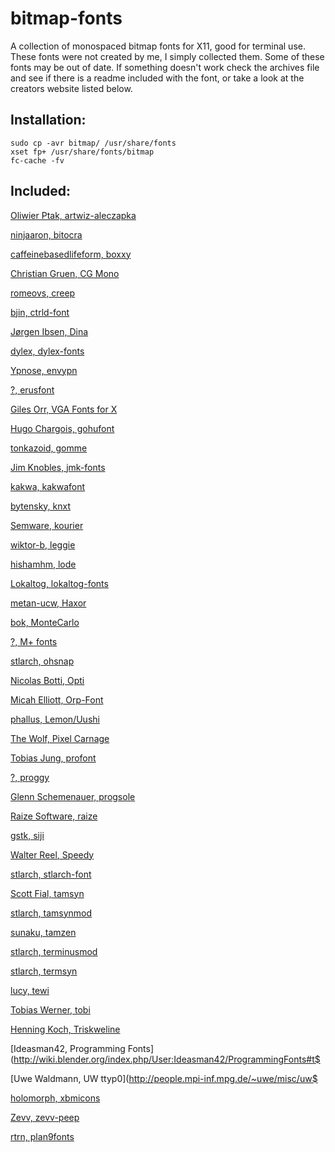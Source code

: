 # bitmap-fonts
A collection of monospaced bitmap fonts for X11, good for terminal use.
These fonts were not created by me, I simply collected them. Some of these fonts may be out of date.
If something doesn't work check the archives file and see if there is a readme included with 
the font, or take a look at the creators website listed below.

## Installation:
```
sudo cp -avr bitmap/ /usr/share/fonts
xset fp+ /usr/share/fonts/bitmap
fc-cache -fv
```
## Included:
[Oliwier Ptak, artwiz-aleczapka](http://artwizaleczapka.sourceforge.net/)

[ninjaaron, bitocra](https://github.com/ninjaaron/bitocra)

[caffeinebasedlifeform, boxxy](https://aur.archlinux.org/packages/bdf-boxxy-font/)

[Christian Gruen, CG Mono](http://www.proggyfonts.net/download/)

[romeovs, creep](https://github.com/romeovs/creep)

[bjin, ctrld-font](https://github.com/bjin/ctrld-font)

[Jørgen Ibsen, Dina](http://www.donationcoder.com/Software/Jibz/Dina/index.html)

[dylex, dylex-fonts](https://github.com/dylex/fonts)

[Ypnose, envypn](https://aur.archlinux.org/packages/envypn-font/)

[?, erusfont](https://aur.archlinux.org/packages/erusfont/)

[Giles Orr, VGA Fonts for X](http://www.gilesorr.com/bashprompt/xfonts/)

[Hugo Chargois, gohufont](http://font.gohu.org/)

[tonkazoid, gomme](https://github.com/tonkazoid/gomme)

[Jim Knobles, jmk-fonts](http://www.jmknoble.net/fonts/)

[kakwa, kakwafont](http://carpenti.iiens.net/kakwafont/)

[bytensky, knxt](https://github.com/bytensky/knxt)

[Semware, kourier](http://www.semware.com/html/tseprofilesr.php#FONTS)

[wiktor-b, leggie](https://github.com/wiktor-b/leggie)

[hishamhm, lode](https://github.com/hishamhm/lode-fonts)

[Lokaltog, lokaltog-fonts](https://github.com/Lokaltog/lokaltog-fonts)

[metan-ucw, Haxor](https://github.com/metan-ucw/fonts)

[bok, MonteCarlo](http://www.bok.net/MonteCarlo/)

[?, M+ fonts](http://mplus-fonts.osdn.jp/mplus-bitmap-fonts/index.html)

[stlarch, ohsnap](http://sourceforge.net/projects/osnapfont/)

[Nicolas Botti, Opti](http://www.proggyfonts.net/download/)

[Micah Elliott, Orp-Font](https://github.com/MicahElliott/Orp-Font)

[phallus, Lemon/Uushi](https://github.com/phallus/fonts)

[The Wolf, Pixel Carnage](http://www.proggyfonts.net/download/)

[Tobias Jung, profont](http://tobiasjung.name/profont/)

[?, proggy](http://www.proggyfonts.net/download/)

[Glenn Schemenauer, progsole](http://www.proggyfonts.net/download/)

[Raize Software, raize](http://www.raize.com/DevTools/Tools/RzFont.asp)

[gstk, siji](https://github.com/gstk/siji)

[Walter Reel, Speedy](http://www.proggyfonts.net/download/)

[stlarch, stlarch-font](http://sourceforge.net/projects/stlarchfont/)

[Scott Fial, tamsyn](http://www.fial.com/~scott/tamsyn-font/)

[stlarch, tamsynmod](http://sourceforge.net/projects/tamsynmod/)

[sunaku, tamzen](https://github.com/sunaku/tamzen-font)

[stlarch, terminusmod](http://sourceforge.net/projects/terminusmod/)

[stlarch, termsyn](http://sourceforge.net/projects/termsyn/)

[lucy, tewi](https://github.com/lucy/tewi-font)

[Tobias Werner, tobi](http://www.proggyfonts.net/download/)

[Henning Koch, Triskweline](http://www.netalive.org/tinkering/triskweline/)

[Ideasman42, Programming Fonts](http://wiki.blender.org/index.php/User:Ideasman42/ProgrammingFonts#t$

[Uwe Waldmann, UW ttyp0](http://people.mpi-inf.mpg.de/~uwe/misc/uw$

[holomorph, xbmicons](https://github.com/holomorph/xbmicons)

[Zevv, zevv-peep](http://zevv.nl/play/code/zevv-peep/)

[rtrn, plan9fonts](https://github.com/rtrn/plan9fonts)




